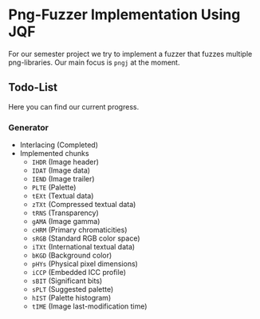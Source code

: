 # Png-Fuzzer Implementation Using JQF

For our semester project we try to implement a fuzzer that fuzzes multiple png-libraries. Our main focus is `pngj` at the moment.
## Todo-List

Here you can find our current progress.

### Generator

* Interlacing (Completed)
* Implemented chunks
  * `IHDR` (Image header)
  * `IDAT` (Image data)
  * `IEND` (Image trailer)
  * `PLTE` (Palette)
  * `tEXt` (Textual data)
  * `zTXt` (Compressed textual data)
  * `tRNS` (Transparency)
  * `gAMA` (Image gamma)
  * `cHRM` (Primary chromaticities)
  * `sRGB` (Standard RGB color space)
  * `iTXt` (International textual data)
  * `bKGD` (Background color)
  * `pHYs` (Physical pixel dimensions)
  * `iCCP` (Embedded ICC profile)
  * `sBIT` (Significant bits)
  * `sPLT` (Suggested palette)
  * `hIST` (Palette histogram)
  * `tIME` (Image last-modification time)